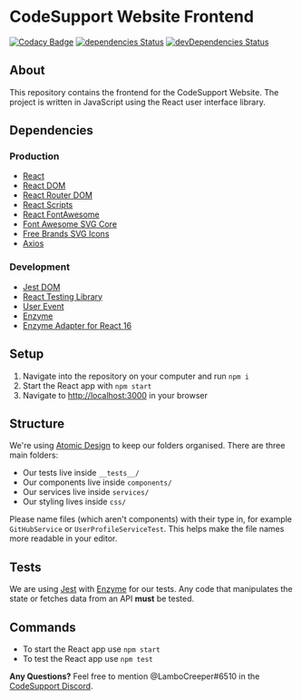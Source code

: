 # CodeSupport Website Frontend

[![Codacy Badge](https://api.codacy.com/project/badge/Grade/ee8074eaddd14c0286fefe29a572adcc)](https://app.codacy.com/gh/codesupport/website-frontend?utm_source=github.com&utm_medium=referral&utm_content=codesupport/website-frontend&utm_campaign=Badge_Grade_Dashboard)
[![dependencies Status](https://david-dm.org/codesupport/website-frontend/status.svg)](https://david-dm.org/codesupport/website-frontend)
[![devDependencies Status](https://david-dm.org/codesupport/website-frontend/dev-status.svg)](https://david-dm.org/codesupport/website-frontend?type=dev)

## About
This repository contains the frontend for the CodeSupport Website. The project is written in JavaScript using the React user interface library.

## Dependencies

### Production
- [React](https://www.npmjs.com/package/react)
- [React DOM](https://www.npmjs.com/package/react-dom)
- [React Router DOM](https://www.npmjs.com/package/react-router-dom)
- [React Scripts](https://www.npmjs.com/package/react-scripts)
- [React FontAwesome](https://www.npmjs.com/package/@fortawesome/react-fontawesome)
- [Font Awesome SVG Core](https://www.npmjs.com/package/@fortawesome/fontawesome-svg-core)
- [Free Brands SVG Icons](https://www.npmjs.com/package/@fortawesome/free-brands-svg-icons)
- [Axios](https://www.npmjs.com/package/axios)

### Development
- [Jest DOM](https://www.npmjs.com/package/@testing-library/jest-dom)
- [React Testing Library](https://www.npmjs.com/package/@testing-library/react)
- [User Event](https://www.npmjs.com/package/@testing-library/user-event)
- [Enzyme](https://www.npmjs.com/package/enzyme)
- [Enzyme Adapter for React 16](https://www.npmjs.com/package/enzyme-adapter-react-16)

## Setup
1. Navigate into the repository on your computer and run `npm i`
2. Start the React app with `npm start`
3. Navigate to [http://localhost:3000](http://localhost:3000) in your browser

## Structure
We're using [Atomic Design](http://atomicdesign.bradfrost.com) to keep our folders organised. There are three main folders:
- Our tests live inside `__tests__/`
- Our components live inside `components/`
- Our services live inside `services/`
- Our styling lives inside `css/`

Please name files (which aren't components) with their type in, for example `GitHubService` or `UserProfileServiceTest`. This helps make the file names more readable in your editor.

## Tests
We are using [Jest](https://jestjs.io) with [Enzyme](https://airbnb.io/enzyme/) for our tests. Any code that manipulates the state or fetches data from an API **must** be tested.

## Commands
- To start the React app use `npm start`
- To test the React app use `npm test`

**Any Questions?** Feel free to mention @LamboCreeper#6510 in the [CodeSupport Discord](https://discord.gg/Hn9SETt).